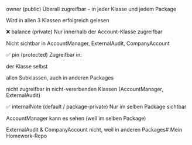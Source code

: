  owner (public)
Überall zugreifbar – in jeder Klasse und jedem Package

Wird in allen 3 Klassen erfolgreich gelesen

❌ balance (private)
Nur innerhalb der Account-Klasse zugreifbar

Nicht sichtbar in AccountManager, ExternalAudit, CompanyAccount

✅ pin (protected)
Zugreifbar in:

der Klasse selbst

allen Subklassen, auch in anderen Packages

nicht zugreifbar in nicht-vererbenden Klassen (AccountManager, ExternalAudit)

✅ internalNote (default / package-private)
Nur im selben Package sichtbar

AccountManager kann es sehen (weil im selben Package)

ExternalAudit & CompanyAccount nicht, weil in anderen Packages# Mein Homework-Repo
